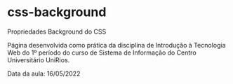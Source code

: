 # css-background
Propriedades Background do CSS

Página desenvolvida como prática da disciplina de Introdução à Tecnologia Web do 1º período do curso de Sistema de Informação do Centro Universitário UniRios.

Data da aula: 16/05/2022
